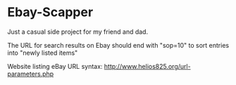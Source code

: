 Ebay-Scapper
============

Just a casual side project for my friend and dad.

The URL for search results on Ebay should end with "sop=10" to sort entries into "newly listed items"

Website listing eBay URL syntax: http://www.helios825.org/url-parameters.php
